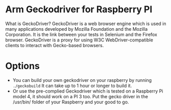 # Arm Geckodriver for Raspberry PI
What is GeckoDriver?
GeckoDriver is a web browser engine which is used in many applications developed by Mozilla Foundation and the Mozilla Corporation. 
It is the link between your tests in Selenium and the Firefox browser. 
GeckoDriver is a proxy for using W3C WebDriver-compatible clients to interact with Gecko-based browsers. 

# Options
- You can build your own geckodriver on your raspberry by running `./geckobuild` It can take up to 1 hour or longer to build it. 
- Or use the pre-complied Geckodriver which is tested on a Raspberry Pi model 4, it should work on a PI 3 too. 
Put the gecko driver in the /usr/bin/ folder of your Raspberry and your good to go.

